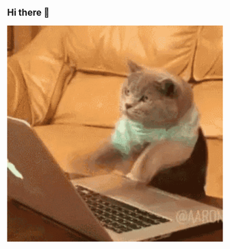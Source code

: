 ## Hi there 👋

<img src="https://github.com/AleksandrBagdasarian/AleksandrBagdasarian/blob/main/cat-crazy-cat.gif" alt="the unlimited" width="1000">
